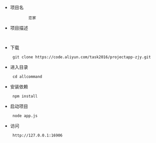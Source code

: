 * 项目名
    
    ``` 
            恋家 
    ```
* 项目描述
    
    ``` 
     
    ```
* 下载
    ``` 
     git clone https://code.aliyun.com/task2016/projectapp-zjy.git
    ```
* 进入目录
    ``` 
     cd allcommand
    ```
* 安装依赖
    ``` 
     npm install 
    ```
* 启动项目
    ``` 
     node app.js
    ```
* 访问
    ``` 
     http://127.0.0.1:16906
    ```
    

